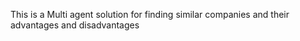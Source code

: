 This is a Multi agent solution for finding similar companies and their advantages and disadvantages

